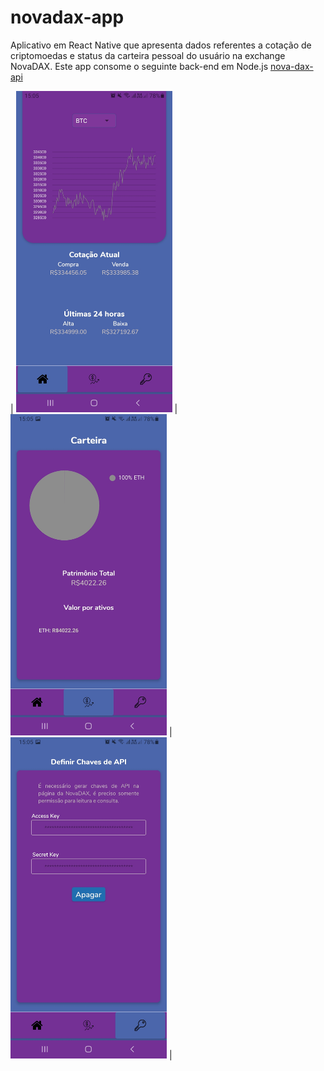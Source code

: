 # novadax-app

Aplicativo em React Native que apresenta dados referentes a cotação de criptomoedas e status da carteira pessoal do usuário na exchange NovaDAX. Este app consome o seguinte back-end em Node.js <a href=“https://github.com/paulords95/nova-dax-api“>nova-dax-api</a>


| <img src="https://raw.githubusercontent.com/paulords95/novadax-app/main/screenshots/Screenshot_20210409-150530_Dax%20API.jpg" width="250"> | <img src="https://raw.githubusercontent.com/paulords95/novadax-app/main/screenshots/Screenshot_20210409-150547_Dax%20API.jpg" width="250"> | <img src="https://raw.githubusercontent.com/paulords95/novadax-app/main/screenshots/Screenshot_20210409-150551_Dax%20API.jpg" width="250"> |



